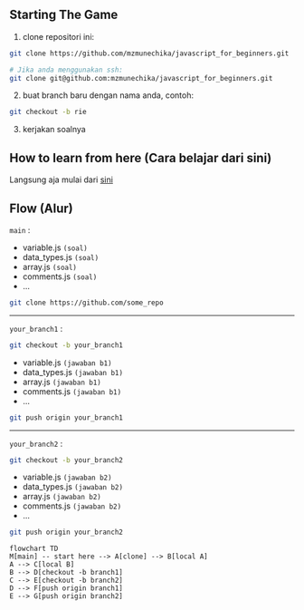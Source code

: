 ## Starting The Game

1. clone repositori ini:

```bash
git clone https://github.com/mzmunechika/javascript_for_beginners.git

# Jika anda menggunakan ssh:
git clone git@github.com:mzmunechika/javascript_for_beginners.git
```

2. buat branch baru dengan nama anda, contoh:

```bash
git checkout -b rie
```

3. kerjakan soalnya

## How to learn from here (Cara belajar dari sini)

Langsung aja mulai dari [sini](./day_1/1_get_started.md)

## Flow (Alur)

`main` :

- variable.js `(soal)`
- data_types.js `(soal)`
- array.js `(soal)`
- comments.js `(soal)`
- ...

```bash
git clone https://github.com/some_repo
```

---

`your_branch1` :

```bash
git checkout -b your_branch1
```

- variable.js `(jawaban b1)`
- data_types.js `(jawaban b1)`
- array.js `(jawaban b1)`
- comments.js `(jawaban b1)`
- ...

```bash
git push origin your_branch1
```

---

`your_branch2` :

```bash
git checkout -b your_branch2
```

- variable.js `(jawaban b2)`
- data_types.js `(jawaban b2)`
- array.js `(jawaban b2)`
- comments.js `(jawaban b2)`
- ...

```bash
git push origin your_branch2
```

```mermaid
flowchart TD
M[main] -- start here --> A[clone] --> B[local A]
A --> C[local B]
B --> D[checkout -b branch1]
C --> E[checkout -b branch2]
D --> F[push origin branch1]
E --> G[push origin branch2]
```
